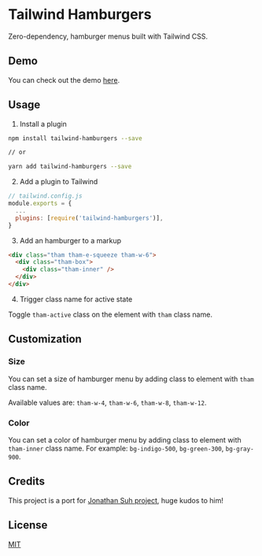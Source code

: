# Tailwind Hamburgers

Zero-dependency, hamburger menus built with Tailwind CSS.

## Demo

You can check out the demo [here](https://patrickgulas.com/hamburgers).

## Usage

1. Install a plugin

```bash
npm install tailwind-hamburgers --save

// or

yarn add tailwind-hamburgers --save
```

2. Add a plugin to Tailwind

```js
// tailwind.config.js
module.exports = {
  ...
  plugins: [require('tailwind-hamburgers')],
}
```

3. Add an hamburger to a markup

```html
<div class="tham tham-e-squeeze tham-w-6">
  <div class="tham-box">
    <div class="tham-inner" />
  </div>
</div>
```

4. Trigger class name for active state

Toggle `tham-active` class on the element with `tham` class name.

## Customization

### Size

You can set a size of hamburger menu by adding class to element with `tham` class name.

Available values are: `tham-w-4`, `tham-w-6`, `tham-w-8`, `tham-w-12`.

### Color

You can set a color of hamburger menu by adding class to element with `tham-inner` class name. For example: `bg-indigo-500`, `bg-green-300`, `bg-gray-900`.

## Credits

This project is a port for [Jonathan Suh project](https://jonsuh.com/hamburgers), huge kudos to him!

## License

[MIT](https://choosealicense.com/licenses/mit/)
